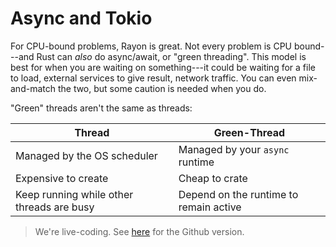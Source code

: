 # Async and Tokio

For CPU-bound problems, Rayon is great. Not every problem is CPU bound---and Rust can *also* do async/await, or "green threading". This model is best for when you are waiting on something---it could be waiting for a file to load, external services to give result, network traffic. You can even mix-and-match the two, but some caution is needed when you do.

"Green" threads aren't the same as threads:

| **Thread**                                | **Green-Thread**                       |
|-------------------------------------------|----------------------------------------|
| Managed by the OS scheduler               | Managed by your `async` runtime        |
| Expensive to create                       | Cheap to crate                         |
| Keep running while other threads are busy | Depend on the runtime to remain active |

> We're live-coding. See [here]() for the Github version.

